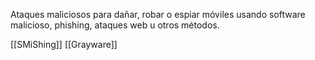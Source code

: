 Ataques maliciosos para dañar, robar o espiar móviles usando software malicioso, phishing, ataques web u otros métodos. 

[[SMiShing]]
[[Grayware]]
